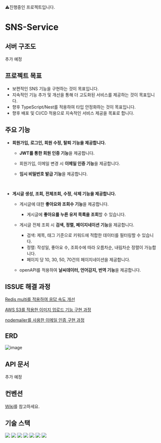 ⚠진행중인 프로젝트입니다.

# SNS-Service
## 서버 구조도
추가 예정

## 프로젝트 목표
- 보편적인 SNS 기능을 구현하는 것이 목표입니다.
- 지속적인 기능 추가 및 개선을 통해 더 고도화된 서비스를 제공하는 것이 목표입니다.
- 향후 TypeScript/Nest를 적용하여 타입 안정화하는 것이 목표입니다.
- 향후 배포 및 CI/CD 적용으로 지속적인 서비스 제공을 목표로 합니다.

## 주요 기능
- **회원가입, 로그인, 회원 수정, 탈퇴 기능을 제공합니다.**

  - **JWT를 통한 회원 인증 기능**을 제공합니다.

  - 회원가입, 이메일 변경 시 **이메일 인증 기능**을 제공합니다.

  - **임시 비밀번호 발급 기능**을 제공합니다.
<br>

- **게시글 생성, 조회, 전체조회, 수정, 삭제 기능을 제공합니다.**
  - 게시글에 대한 **좋아요와 조회수 기능**을 제공합니다.
    - 게시글에 **좋아요를 누른 유저 목록을 조회**할 수 있습니다.

  - 게시글 전체 조회 시 **검색, 정렬, 페이지네이션 기능**을 제공합니다.
    - 검색: 제목, 태그 기준으로 키워드에 적합한 데이터를 필터링할 수 있습니다.
    - 정렬: 작성일, 좋아요 수, 조회수에 따라 오름차순, 내림차순 정렬이 가능합니다.
    - 페이지 당 10, 30, 50, 70건의 페이지네이션을 제공합니다. 
  
  - openAPI를 적용하여 **날씨데이터, 언어감지, 번역 기능**을 제공합니다.

## ISSUE 해결 과정

[Redis multi를 적용하여 응답 속도 개선](https://k2eo.tistory.com/23)

[AWS S3를 적용한 이미지 업로드 기능 구현 과정](https://k2eo.tistory.com/26)

[nodemailer를 사용한 이메일 인증 구현 과정](https://k2eo.tistory.com/24)

## ERD
![image](https://user-images.githubusercontent.com/80232260/199373748-4fd1317f-05c6-4bd4-b727-563de49a1fe9.png)

## API 문서
추가 예정

## 컨벤션
[Wiki]()를 참고하세요.

## 기술 스택
<img src="https://img.shields.io/badge/node.js-339933?style=for-the-badge&logo=Node.js&logoColor=white"> <img src="https://img.shields.io/badge/express-FCC624?style=for-the-badge&logo=express&logoColor=white"> <img src="https://img.shields.io/badge/mysql-4479A1?style=for-the-badge&logo=mysql&logoColor=white">
<img src="https://img.shields.io/badge/git-F05032?style=for-the-badge&logo=git&logoColor=white"> <img src="https://img.shields.io/badge/github-181717?style=for-the-badge&logo=github&logoColor=white"> <img src="https://img.shields.io/badge/Sequelize-007396?style=for-the-badge&logo=Sequelize&logoColor=white">
<img src="https://img.shields.io/badge/Swagger-61DAFB?style=for-the-badge&logo=Swagger&logoColor=white">
